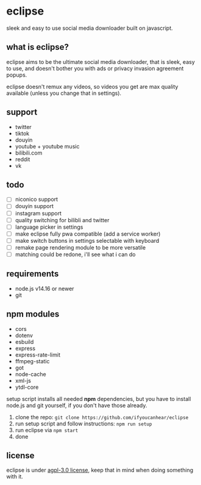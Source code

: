 # eclipse

sleek and easy to use social media downloader built on javascript.

## what is eclipse?

eclipse aims to be the ultimate social media downloader, that is sleek, easy to use, and doesn't bother you with ads or privacy invasion agreement popups.

eclipse doesn't remux any videos, so videos you get are max quality available (unless you change that in settings).

## support

- twitter
- tiktok
- douyin
- youtube + youtube music
- bilibili.com
- reddit
- vk

## todo

- [ ] niconico support
- [ ] douyin support
- [ ] instagram support
- [ ] quality switching for bilibli and twitter
- [ ] language picker in settings
- [ ] make eclipse fully pwa compatible (add a service worker)
- [ ] make switch buttons in settings selectable with keyboard
- [ ] remake page rendering module to be more versatile
- [ ] matching could be redone, i'll see what i can do

## requirements

- node.js v14.16 or newer
- git

## npm modules

- cors
- dotenv
- esbuild
- express
- express-rate-limit
- ffmpeg-static
- got
- node-cache
- xml-js
- ytdl-core

setup script installs all needed **npm** dependencies, but you have to install node.js and git yourself, if you don't have those already.

1. clone the repo: `git clone https://github.com/ifyoucanhear/eclipse`
2. run setup script and follow instructions: `npm run setup`
3. run eclipse via `npm start`
4. done

## license

eclipse is under [agpl-3.0 license](https://github.com/ifyoucanhear/eclipse/LICENSE), keep that in mind when doing something with it.
